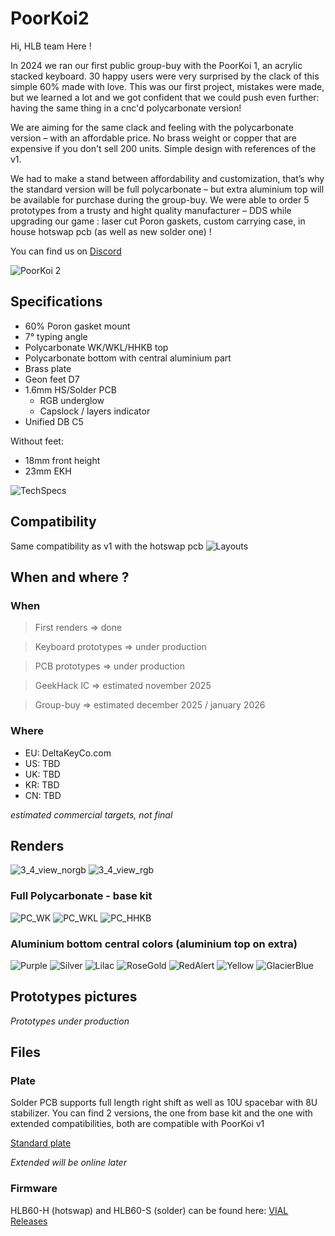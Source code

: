 # PoorKoi2

Hi, HLB team Here !

In 2024 we ran our first public group-buy with the PoorKoi 1, an acrylic stacked keyboard. 30 happy users were very surprised by the clack of this simple 60% made with love. This was our first project, mistakes were made, but we learned a lot and we got confident that we could push even further: having the same thing in a cnc'd polycarbonate version!

We are aiming for the same clack and feeling with the polycarbonate version – with an affordable price. No brass weight or copper that are expensive if you don't sell 200 units. Simple design with references of the v1.

We had to make a stand between affordability and customization, that’s why the standard version will be full polycarbonate – but extra aluminium top will be available for purchase during the group-buy.
We were able to order 5 prototypes from a trusty and hight quality manufacturer – DDS while upgrading our game : laser cut Poron gaskets, custom carrying case, in house hotswap pcb (as well as new solder one) !

You can find us on [Discord](https://discord.gg/ZV8Ysf6buB)

![PoorKoi 2](img/commercial.jpg)

## Specifications
- 60% Poron gasket mount
- 7° typing angle
- Polycarbonate WK/WKL/HHKB top
- Polycarbonate bottom with central aluminium part
- Brass plate
- Geon feet D7
- 1.6mm HS/Solder PCB
  - RGB underglow
  - Capslock / layers indicator
- Unified DB C5

Without feet:
- 18mm front height
- 23mm EKH

![TechSpecs](img/techdraw.png)

## Compatibility
Same compatibility as v1 with the hotswap pcb
![Layouts](img/compatibility.png)

## When and where ?
### When
> First renders => done

> Keyboard prototypes => under production

> PCB prototypes => under production

> GeekHack IC => estimated november 2025

> Group-buy => estimated december 2025 / january 2026

### Where
- EU: DeltaKeyCo.com
- US: TBD
- UK: TBD
- KR: TBD
- CN: TBD

*estimated commercial targets, not final*

## Renders
![3_4_view_norgb](img/3_4_view_norgb.jpg)
![3_4_view_rgb](img/3_4_view_rgb.jpg)
### Full Polycarbonate - base kit
![PC_WK](img/commercial00.jpg)
![PC_WKL](img/commercial01.jpg)
![PC_HHKB](img/commercial02.jpg)
### Aluminium bottom central colors (aluminium top on extra)
![Purple](img/commercial09.jpg)
![Silver](img/commercial03.jpg)
![Lilac](img/commercial04.jpg)
![RoseGold](img/commercial05.jpg)
![RedAlert](img/commercial06.jpg)
![Yellow](img/commercial07.jpg)
![GlacierBlue](img/commercial08.jpg)

## Prototypes pictures
*Prototypes under production*
## Files
### Plate
Solder PCB supports full length right shift as well as 10U spacebar with 8U stabilizer.
You can find 2 versions, the one from base kit and the one with extended compatibilities, both are compatible with PoorKoi v1

[Standard plate](files/plate_brass.step)

*Extended will be online later*

### Firmware
HLB60-H (hotswap) and HLB60-S (solder) can be found here: [VIAL Releases](https://github.com/H3lli0n/vial-qmk/releases?q=hlb60&expanded=true)
